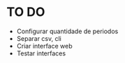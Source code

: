 # TO DO
- Configurar quantidade de periodos
- Separar csv, cli
- Criar interface web
- Testar interfaces